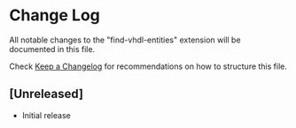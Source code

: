 # Change Log

All notable changes to the "find-vhdl-entities" extension will be documented in this file.

Check [Keep a Changelog](http://keepachangelog.com/) for recommendations on how to structure this file.

## [Unreleased]

- Initial release